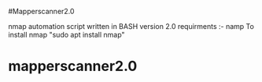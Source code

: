 #Mapperscanner2.0
 
nmap automation script written in BASH version 2.0
requirments :- namp
	To install nmap "sudo apt install nmap"



# mapperscanner2.0
